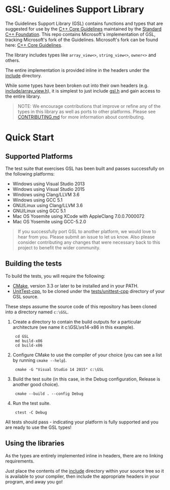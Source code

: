 # GSL: Guidelines Support Library

The Guidelines Support Library (GSL) contains functions and types that are suggested for use by the
[C++ Core Guidelines](https://github.com/isocpp/CppCoreGuidelines) maintained by the [Standard C++ Foundation](isocpp.org). 
This repo contains Microsoft's implementation of GSL, tracking Microsoft's fork of the Guidelines. Microsoft's fork can be found here:
[C++ Core Guidelines](https://github.com/Microsoft/CppCoreGuidelines). 

The library includes types like `array_view<>`, `string_view<>`, `owner<>` and others.

The entire implementation is provided inline in the headers under the [include](./include) directory.

While some types have been broken out into their own headers (e.g. [include/array_view.h](./include/array_view.h)),
it is simplest to just include [gsl.h](./include/gsl.h) and gain access to the entire library.

> NOTE: We encourage contributions that improve or refine any of the types in this library as well as ports to
other platforms. Please see [CONTRIBUTING.md](./CONTRIBUTING.md) for more information about contributing. 

# Quick Start
## Supported Platforms
The test suite that exercises GSL has been built and passes successfully on the following platforms:

* Windows using Visual Studio 2013
* Windows using Visual Studio 2015
* Windows using Clang/LLVM 3.6
* Windows using GCC 5.1
* GNU/Linux using Clang/LLVM 3.6
* GNU/Linux using GCC 5.1
* Mac OS Yosemite using XCode with AppleClang 7.0.0.7000072
* Mac OS Yosemite using GCC-5.2.0

> If you successfully port GSL to another platform, we would love to hear from you. Please submit an issue to let us know. Also please consider 
contributing any changes that were necessary back to this project to benefit the wider community. 

## Building the tests
To build the tests, you will require the following:

* [CMake](http://cmake.org), version 3.3 or later to be installed and in your PATH.
* [UnitTest-cpp](https://github.com/Microsoft/unittest-cpp), to be cloned under the [tests/unittest-cpp](./tests/unittest-cpp) directory
of your GSL source.

These steps assume the source code of this repository has been cloned into a directory named `c:\GSL`.

1. Create a directory to contain the build outputs for a particular architecture (we name it c:\GSL\vs14-x86 in this example).

        cd GSL
        md build-x86
        cd build-x86

2. Configure CMake to use the compiler of your choice (you can see a list by running `cmake --help`).
    
        cmake -G "Visual Studio 14 2015" c:\GSL
    
3. Build the test suite (in this case, in the Debug configuration, Release is another good choice).    

        cmake --build . --config Debug
 
4. Run the test suite.    

        ctest -C Debug

All tests should pass - indicating your platform is fully supported and you are ready to use the GSL types!

## Using the libraries
As the types are entirely implemented inline in headers, there are no linking requirements.

Just place the contents of the [include](./include) directory within your source tree so it is available
to your compiler, then include the appropriate headers in your program, and away you go!

